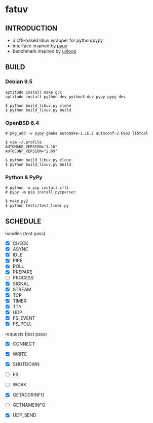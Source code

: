 # fatuv

## INTRODUCTION

* a cffi-based libuv wrapper for python/pypy
* interface inspired by [pyuv][1]
* benchmark inspired by [uvloop][2]


## BUILD

### Debian 9.5

```
aptitude install make gcc
aptitude install python-dev python3-dev pypy pypy-dev

$ python build_libuv.py clone
$ python build_livuv.py build
```

### OpenBSD 6.4

```
# pkg_add -v pypy gmake automake-1.16.1 autoconf-2.69p2 libtool

$ vim ~/.profile
AUTOMAKE_VERSION="1.16"
AUTOCONF_VERSION="2.69"

$ python build_libuv.py clone
$ python build_livuv.py build
```

### Python & PyPy

```
# python -m pip install cffi
# pypy -m pip install pycparser

$ make py2
$ python tests/test_timer.py
```


## SCHEDULE

handles (test pass)
- [x] CHECK
- [x] ASYNC
- [x] IDLE
- [x] PIPE
- [x] POLL
- [x] PREPARE
- [ ] PROCESS
- [x] SIGNAL
- [x] STREAM
- [x] TCP
- [x] TIMER
- [x] TTY
- [x] UDP
- [x] FS_EVENT
- [x] FS_POLL

requests (test pass)
- [x] CONNECT
- [x] WRITE
- [x] SHUTDOWN
- [ ] FS
- [ ] WORK
- [x] GETADDRINFO
- [ ] GETNAMEINFO
- [x] UDP_SEND


[1]: https://github.com/saghul/pyuv/
[2]: https://github.com/MagicStack/uvloop

